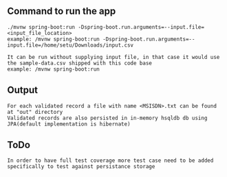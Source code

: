 ## Command to run the app
    ./mvnw spring-boot:run -Dspring-boot.run.arguments=--input.file=<input_file_location>
    example: /mvnw spring-boot:run -Dspring-boot.run.arguments=--input.file=/home/setu/Downloads/input.csv

    It can be run without supplying input file, in that case it would use the sample-data.csv shipped with this code base
    example: /mvnw spring-boot:run

## Output
    For each validated record a file with name <MSISDN>.txt can be found at "out" directory
    Validated records are also persisted in in-memory hsqldb db using JPA(default implementation is hibernate)
## ToDo
    In order to have full test coverage more test case need to be added specifically to test against persistance storage
